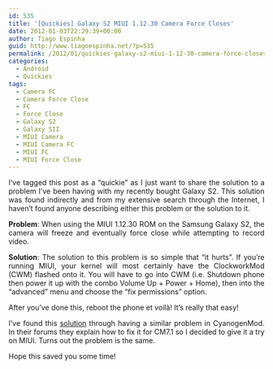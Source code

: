```yaml
---
id: 535
title: '[Quickies] Galaxy S2 MIUI 1.12.30 Camera Force Closes'
date: 2012-01-03T22:29:39+00:00
author: Tiago Espinha
guid: http://www.tiagoespinha.net/?p=535
permalink: /2012/01/quickies-galaxy-s2-miui-1-12-30-camera-force-closes/
categories:
  - Android
  - Quickies
tags:
  - Camera FC
  - Camera Force Close
  - FC
  - Force Close
  - Galaxy S2
  - Galaxy SII
  - MIUI Camera
  - MIUI Camera FC
  - MIUI FC
  - MIUI Force Close
---
```

<p style="text-align: justify;">
  I&#8217;ve tagged this post as a &#8220;quickie&#8221; as I just want to share the solution to a problem I&#8217;ve been having with my recently bought Galaxy S2. This solution was found indirectly and from my extensive search through the Internet, I haven&#8217;t found anyone describing either this problem or the solution to it.
</p>

<p style="text-align: justify;">
  <strong>Problem</strong>: When using the MIUI 1.12.30 ROM on the Samsung Galaxy S2, the camera will freeze and eventually force close while attempting to record video.
</p>

<p style="text-align: justify;">
  <strong>Solution</strong>: The solution to this problem is so simple that &#8220;it hurts&#8221;. If you&#8217;re running MIUI, your kernel will most certainly have the ClockworkMod (CWM) flashed onto it. You will have to go into CWM (i.e. Shutdown phone then power it up with the combo Volume Up + Power + Home), then into the &#8220;advanced&#8221; menu and choose the &#8220;fix permissions&#8221; option.
</p>

<p style="text-align: justify;">
  After you&#8217;ve done this, reboot the phone et voilà! It&#8217;s really that easy!
</p>

<p style="text-align: justify;">
  I&#8217;ve found this <a href="http://forum.cyanogenmod.com/topic/32601-camera-keeps-force-closing/page__p__278856__hl__camera__fromsearch__1">solution</a> through having a similar problem in CyanogenMod. In their forums they explain how to fix it for CM7.1 so I decided to give it a try on MIUI. Turns out the problem is the same.
</p>

<p style="text-align: justify;">
  Hope this saved you some time!
</p>